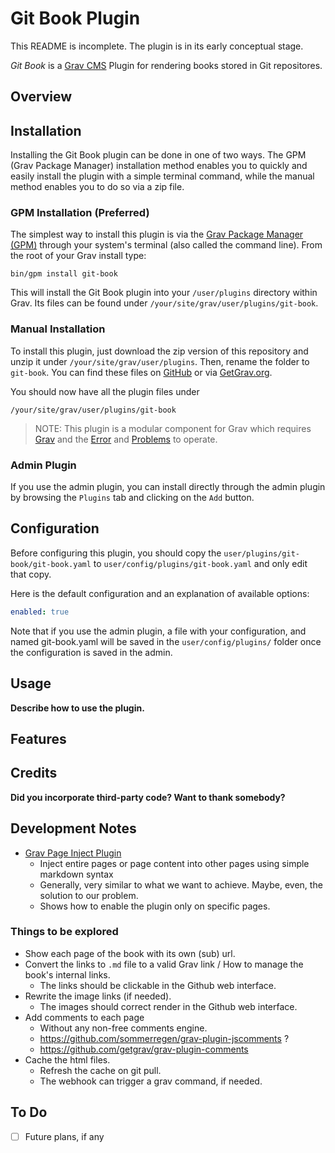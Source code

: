 # Git Book Plugin

This README is incomplete. The plugin is in its early conceptual stage.

_Git Book_ is a [Grav CMS](http://github.com/getgrav/grav) Plugin for rendering books stored in Git repositores.

## Overview

## Installation

Installing the Git Book plugin can be done in one of two ways. The GPM (Grav Package Manager) installation method enables you to quickly and easily install the plugin with a simple terminal command, while the manual method enables you to do so via a zip file.

### GPM Installation (Preferred)

The simplest way to install this plugin is via the [Grav Package Manager (GPM)](http://learn.getgrav.org/advanced/grav-gpm) through your system's terminal (also called the command line).  From the root of your Grav install type:

    bin/gpm install git-book

This will install the Git Book plugin into your `/user/plugins` directory within Grav. Its files can be found under `/your/site/grav/user/plugins/git-book`.

### Manual Installation

To install this plugin, just download the zip version of this repository and unzip it under `/your/site/grav/user/plugins`. Then, rename the folder to `git-book`. You can find these files on [GitHub](https://github.com/aoloe/grav-plugin-git-book) or via [GetGrav.org](http://getgrav.org/downloads/plugins#extras).

You should now have all the plugin files under

    /your/site/grav/user/plugins/git-book
	
> NOTE: This plugin is a modular component for Grav which requires [Grav](http://github.com/getgrav/grav) and the [Error](https://github.com/getgrav/grav-plugin-error) and [Problems](https://github.com/getgrav/grav-plugin-problems) to operate.

### Admin Plugin

If you use the admin plugin, you can install directly through the admin plugin by browsing the `Plugins` tab and clicking on the `Add` button.

## Configuration

Before configuring this plugin, you should copy the `user/plugins/git-book/git-book.yaml` to `user/config/plugins/git-book.yaml` and only edit that copy.

Here is the default configuration and an explanation of available options:

```yaml
enabled: true
```

Note that if you use the admin plugin, a file with your configuration, and named git-book.yaml will be saved in the `user/config/plugins/` folder once the configuration is saved in the admin.

## Usage

**Describe how to use the plugin.**

## Features

## Credits

**Did you incorporate third-party code? Want to thank somebody?**

## Development Notes

- [Grav Page Inject Plugin](https://github.com/getgrav/grav-plugin-page-inject)
  - Inject entire pages or page content into other pages using simple markdown syntax
  - Generally, very similar to what we want to achieve. Maybe, even, the solution to our problem.
  - Shows how to enable the plugin only on specific pages.

### Things to be explored

- Show each page of the book with its own (sub) url.
- Convert the links to `.md` file to a valid Grav link / How to manage the book's internal links.
  - The links should be clickable in the Github web interface.
- Rewrite the image links (if needed).
  - The images should correct render in the Github web interface.
- Add comments to each page
  - Without any non-free comments engine.
  - <https://github.com/sommerregen/grav-plugin-jscomments> ?
  - <https://github.com/getgrav/grav-plugin-comments>
- Cache the html files.
    - Refresh the cache on git pull.
    - The webhook can trigger a grav command, if needed.

## To Do

- [ ] Future plans, if any
